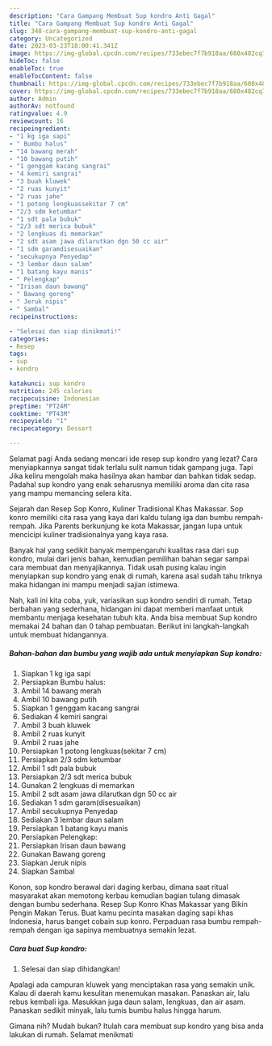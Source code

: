```yaml
---
description: "Cara Gampang Membuat Sup kondro Anti Gagal"
title: "Cara Gampang Membuat Sup kondro Anti Gagal"
slug: 348-cara-gampang-membuat-sup-kondro-anti-gagal
category: Uncategorized
date: 2023-03-23T18:00:41.341Z
image: https://img-global.cpcdn.com/recipes/733ebec7f7b918aa/680x482cq70/sup-kondro-foto-resep-utama.jpg
hideToc: false
enableToc: true
enableTocContent: false
thumbnail: https://img-global.cpcdn.com/recipes/733ebec7f7b918aa/680x482cq70/sup-kondro-foto-resep-utama.jpg
cover: https://img-global.cpcdn.com/recipes/733ebec7f7b918aa/680x482cq70/sup-kondro-foto-resep-utama.jpg
author: Admin
authorAv: notfound
ratingvalue: 4.9
reviewcount: 16
recipeingredient:
- "1 kg iga sapi"
- " Bumbu halus"
- "14 bawang merah"
- "10 bawang putih"
- "1 genggam kacang sangrai"
- "4 kemiri sangrai"
- "3 buah kluwek"
- "2 ruas kunyit"
- "2 ruas jahe"
- "1 potong lengkuassekitar 7 cm"
- "2/3 sdm ketumbar"
- "1 sdt pala bubuk"
- "2/3 sdt merica bubuk"
- "2 lengkuas di memarkan"
- "2 sdt asam jawa dilarutkan dgn 50 cc air"
- "1 sdm garamdisesuaikan"
- "secukupnya Penyedap"
- "3 lembar daun salam"
- "1 batang kayu manis"
- " Pelengkap"
- "Irisan daun bawang"
- " Bawang goreng"
- " Jeruk nipis"
- " Sambal"
recipeinstructions:

- "Selesai dan siap dinikmati!"
categories:
- Resep
tags:
- sup
- kondro

katakunci: sup kondro 
nutrition: 245 calories
recipecuisine: Indonesian
preptime: "PT24M"
cooktime: "PT43M"
recipeyield: "1"
recipecategory: Dessert

---
```



Selamat pagi Anda sedang mencari ide resep sup kondro yang lezat? Cara menyiapkannya sangat tidak terlalu sulit namun tidak gampang juga. Tapi Jika keliru mengolah maka hasilnya akan hambar dan bahkan tidak sedap. Padahal sup kondro yang enak seharusnya memiliki aroma dan cita rasa yang mampu memancing selera kita.


Sejarah dan Resep Sop Konro, Kuliner Tradisional Khas Makassar. Sop konro memiliki cita rasa yang kaya dari kaldu tulang iga dan bumbu rempah-rempah. Jika Parents berkunjung ke kota Makassar, jangan lupa untuk mencicipi kuliner tradisionalnya yang kaya rasa.

Banyak hal yang sedikit banyak mempengaruhi kualitas rasa dari sup kondro, mulai dari jenis bahan, kemudian pemilihan bahan segar sampai cara membuat dan menyajikannya. Tidak usah pusing kalau ingin menyiapkan sup kondro yang enak di rumah, karena asal sudah tahu triknya maka hidangan ini mampu menjadi sajian istimewa.


Nah, kali ini kita coba, yuk, variasikan sup kondro sendiri di rumah. Tetap berbahan yang sederhana, hidangan ini dapat memberi manfaat untuk membantu menjaga kesehatan tubuh kita. Anda bisa membuat Sup kondro memakai 24 bahan dan 0 tahap pembuatan. Berikut ini langkah-langkah untuk membuat hidangannya.

<!--inarticleads1-->

##### Bahan-bahan dan bumbu yang wajib ada untuk menyiapkan Sup kondro:

1. Siapkan 1 kg iga sapi
1. Persiapkan  Bumbu halus:
1. Ambil 14 bawang merah
1. Ambil 10 bawang putih
1. Siapkan 1 genggam kacang sangrai
1. Sediakan 4 kemiri sangrai
1. Ambil 3 buah kluwek
1. Ambil 2 ruas kunyit
1. Ambil 2 ruas jahe
1. Persiapkan 1 potong lengkuas(sekitar 7 cm)
1. Persiapkan 2/3 sdm ketumbar
1. Ambil 1 sdt pala bubuk
1. Persiapkan 2/3 sdt merica bubuk
1. Gunakan 2 lengkuas di memarkan
1. Ambil 2 sdt asam jawa dilarutkan dgn 50 cc air
1. Sediakan 1 sdm garam(disesuaikan)
1. Ambil secukupnya Penyedap
1. Sediakan 3 lembar daun salam
1. Persiapkan 1 batang kayu manis
1. Persiapkan  Pelengkap:
1. Persiapkan Irisan daun bawang
1. Gunakan  Bawang goreng
1. Siapkan  Jeruk nipis
1. Siapkan  Sambal


Konon, sop kondro berawal dari daging kerbau, dimana saat ritual masyarakat akan memotong kerbau kemudian bagian tulang dimasak dengan bumbu sederhana. Resep Sup Konro Khas Makassar yang Bikin Pengin Makan Terus. Buat kamu pecinta masakan daging sapi khas Indonesia, harus banget cobain sup konro. Perpaduan rasa bumbu rempah-rempah dengan iga sapinya membuatnya semakin lezat. 

<!--inarticleads2-->

##### Cara buat Sup kondro:


1. Selesai dan siap dihidangkan!

Apalagi ada campuran kluwek yang menciptakan rasa yang semakin unik. Kalau di daerah kamu kesulitan menemukan masakan. Panaskan air, lalu rebus kembali iga. Masukkan juga daun salam, lengkuas, dan air asam. Panaskan sedikit minyak, lalu tumis bumbu halus hingga harum. 

Gimana nih? Mudah bukan? Itulah cara membuat sup kondro yang bisa anda lakukan di rumah. Selamat menikmati

